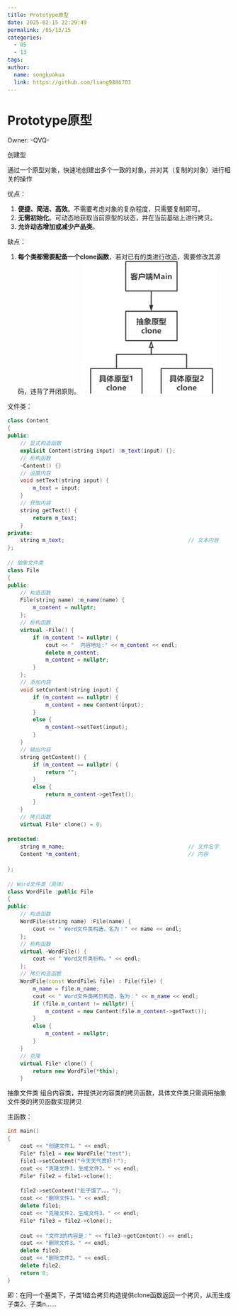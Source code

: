 ```yaml
---
title: Prototype原型
date: 2025-02-15 22:29:49
permalink: /05/13/15
categories: 
  - 05
  - 13
tags: 
author:
  name: songkuakua
  link: https://github.com/liang9886703
---
```

# Prototype原型

Owner: -QVQ-

创建型

通过一个原型对象，快速地创建出多个一致的对象，并对其（复制的对象）进行相关的操作

优点：

1. **便捷、简洁、高效**。不需要考虑对象的复杂程度，只需要复制即可。
2. **无需初始化**。可动态地获取当前原型的状态，并在当前基础上进行拷贝。
3. **允许动态增加或减少产品类**。

缺点：

1. **每个类都需要配备一个clone函数**，若对已有的类进行改造，需要修改其源码，违背了开闭原则。
![Untitled](./pic36.png)

文件类：

```cpp
class Content
{
public:
	// 显式构造函数
	explicit Content(string input) :m_text(input) {};
	// 析构函数
	~Content() {}
	// 设置内容
	void setText(string input) {
		m_text = input;
	}
	// 获取内容
	string getText() {
		return m_text;
	}
private:
	string m_text;                                       // 文本内容
};
 
// 抽象文件类
class File
{
public:
	// 构造函数
	File(string name) :m_name(name) {
		m_content = nullptr;
	};
	// 析构函数
	virtual ~File() {
		if (m_content != nullptr) {
			cout << "  内容地址:" << m_content << endl;
			delete m_content;
			m_content = nullptr;
		}
	};
	// 添加内容
	void setContent(string input) {
		if (m_content == nullptr) {
			m_content = new Content(input);
		}
		else {
			m_content->setText(input);
		}
	}
	// 输出内容
	string getContent() {
		if (m_content == nullptr) {
			return "";
		}
		else {
			return m_content->getText();
		}
	}
	// 拷贝函数
	virtual File* clone() = 0;
 
protected:
	string m_name;                                       // 文件名字
	Content *m_content;                                  // 内容
 
};
 
// Word文件类（具体）
class WordFile :public File
{
public:
	// 构造函数
	WordFile(string name) :File(name) {
		cout << " Word文件类构造，名为：" << name << endl;
	};
	// 析构函数
	virtual ~WordFile() {
		cout << " Word文件类析构。" << endl;
	};
	// 拷贝构造函数
	WordFile(const WordFile& file) : File(file) {
		m_name = file.m_name;
		cout << " Word文件类拷贝构造，名为：" << m_name << endl;
		if (file.m_content != nullptr) {
			m_content = new Content(file.m_content->getText());
		}
		else {
			m_content = nullptr;
		}	
	}
	// 克隆
	virtual File* clone() {
		return new WordFile(*this);
	}
```

抽象文件类 组合内容类，并提供对内容类的拷贝函数，具体文件类只需调用抽象文件类的拷贝函数实现拷贝

主函数：

```cpp
int main()
{
	cout << "创建文件1。" << endl;
	File* file1 = new WordFile("test");
	file1->setContent("今天天气真好！");
	cout << "克隆文件1，生成文件2。" << endl;
	File* file2 = file1->clone();

	file2->setContent("肚子饿了。。。");
	cout << "删除文件1。" << endl;
	delete file1;
	cout << "克隆文件2，生成文件3。" << endl;
	File* file3 = file2->clone();

	cout << "文件3的内容是：" << file3->getContent() << endl;
	cout << "删除文件3。" << endl;
	delete file3;
	cout << "删除文件2。" << endl;
	delete file2;
	return 0;
}
```

即：在同一个基类下，子类1结合拷贝构造提供clone函数返回一个拷贝，从而生成子类2、子类n……